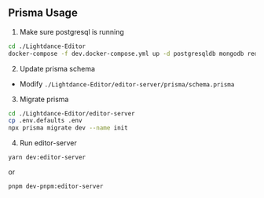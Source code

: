 ## Prisma Usage

1. Make sure postgresql is running

```sh
cd ./Lightdance-Editor
docker-compose -f dev.docker-compose.yml up -d postgresqldb mongodb redisdb
```

2. Update prisma schema

- Modify `./Lightdance-Editor/editor-server/prisma/schema.prisma`

3. Migrate prisma

```sh
cd ./Lightdance-Editor/editor-server
cp .env.defaults .env
npx prisma migrate dev --name init
```

4. Run editor-server

```
yarn dev:editor-server
```

or

```
pnpm dev-pnpm:editor-server
```
